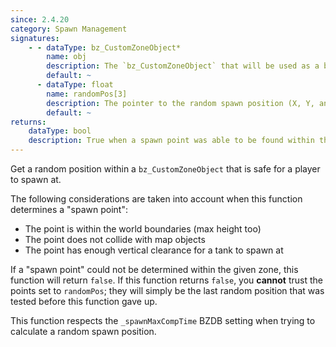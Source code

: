 ```yaml
---
since: 2.4.20
category: Spawn Management
signatures:
    - - dataType: bz_CustomZoneObject*
        name: obj
        description: The `bz_CustomZoneObject` that will be used as a bounding box to determine a spawn point.
        default: ~
      - dataType: float
        name: randomPos[3]
        description: The pointer to the random spawn position (X, Y, and Z) within `obj`.
        default: ~
returns:
    dataType: bool
    description: True when a spawn point was able to be found within the given parameters.
---
```


Get a random position within a `bz_CustomZoneObject` that is safe for a player to spawn at.

The following considerations are taken into account when this function determines a "spawn point":

- The point is within the world boundaries (max height too)
- The point does not collide with map objects
- The point has enough vertical clearance for a tank to spawn at

If a "spawn point" could not be determined within the given zone, this function will return `false`. If this function returns `false`, you **cannot** trust the points set to `randomPos`; they will simply be the last random position that was tested before this function gave up.

This function respects the `_spawnMaxCompTime` BZDB setting when trying to calculate a random spawn position.
